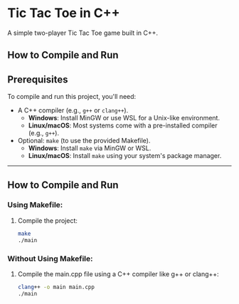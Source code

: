 # Tic Tac Toe in C++

A simple two-player Tic Tac Toe game built in C++.

## How to Compile and Run

## Prerequisites

To compile and run this project, you'll need:

- A C++ compiler (e.g., `g++` or `clang++`).
  - **Windows**: Install MinGW or use WSL for a Unix-like environment.
  - **Linux/macOS**: Most systems come with a pre-installed compiler (e.g., `g++`).
- Optional: `make` (to use the provided Makefile).
  - **Windows**: Install `make` via MinGW or WSL.
  - **Linux/macOS**: Install `make` using your system's package manager.

---

## How to Compile and Run

### Using Makefile:
1. Compile the project:
   ```bash
   make
   ./main
### Without Using Makefile:
1. Compile the main.cpp file using a C++ compiler like g++ or clang++:
    ```bash
   clang++ -o main main.cpp
    ./main
